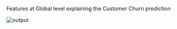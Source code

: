 Features at Global level explaining the Customer Churn prediction

![output](https://github.com/Adigo45/MasterThesis/assets/86388354/f56d3bac-1e70-4c5b-a6af-8ee71ddd23bf)
